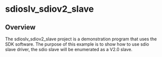 # sdioslv_sdiov2_slave

## Overview
The sdioslv_sdiov2_slave project is a demonstration program that uses the SDK software.
The purpose of this example is to show how to use sdio slave driver, the sdio slave will be enumerated as a V2.0 slave.
